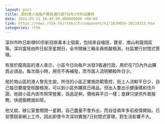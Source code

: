 ```yaml
---
layout: post
title: 深圳港人指每戶獲發通行證7日內3次外出購物
date: 2022-03-15 16:46:09.000000000 +08:00
link: https://news.rthk.hk/rthk/ch/component/k2/1639059-20220315.htm
categories: rthk
---
```


深圳市昨日新增60宗新冠病毒本土個案，包括來自福田、寶安、南山和龍崗區等。深圳當局由昨日起至星期日，全市開展三輪全員核酸檢測，社區實行封閉式管理。

有居於龍崗區的港人表示，小區今日向每戶派發3張通行證，用於在7日內外出購買必須品，每次兩小時，用完不再補發，而市面人流明顯較昨日少。

居於南山區的港人黎先生說，所住的小區正實施防範管控，街上人流較平日少，自己每日要接受核酸檢測，可以到小區外購買日用品，但出入要出示健康碼和住戶證。他說小區內街市照常營業，貨品足夠，價格與平日一樣；食肆只提供外賣服務，快遞服務就如常。

他又說，辦公室會關閉一星期，自己盡量不會外出，而自從兩年多前疫情開始，已習慣居家網上工作，因此即使今次深圳實施7日封閉式管理，對生活影響不大。
